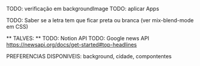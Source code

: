 TODO: verificação em backgroundImage
TODO: aplicar Apps

TODO: Saber se a letra tem que ficar preta ou branca (ver mix-blend-mode em CSS)

** TALVES: **
TODO: Notion API
TODO: Google news API
https://newsapi.org/docs/get-started#top-headlines

PREFERENCIAS DISPONIVEIS:
background, cidade, compontentes
